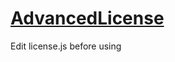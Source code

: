# [AdvancedLicense](https://www.spigotmc.org/resources/advancedlicense.20823/)
Edit license.js before using
